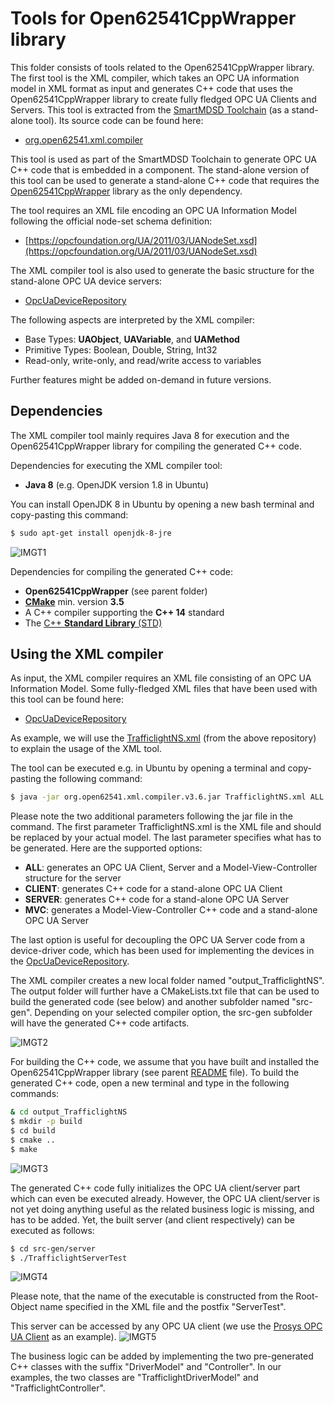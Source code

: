 # Tools for Open62541CppWrapper library

This folder consists of tools related to the Open62541CppWrapper library. The first tool is the XML compiler, which takes an OPC UA information model in XML format as input and generates C++ code that uses the Open62541CppWrapper library to create fully fledged OPC UA Clients and Servers. This tool is extracted from the [SmartMDSD Toolchain](https://github.com/Servicerobotics-Ulm/SmartMDSD-Toolchain) (as a stand-alone tool). Its source code can be found here:

* [org.open62541.xml.compiler](https://github.com/Servicerobotics-Ulm/SmartMDSD-Toolchain/tree/master/org.xtend.generators/org.open62541.xml.compiler)

This tool is used as part of the SmartMDSD Toolchain to generate OPC UA C++ code that is embedded in a component. The stand-alone version of this tool can be used to generate a stand-alone C++ code that requires the [Open62541CppWrapper](../Open62541CppWrapper) library as the only dependency.

The tool requires an XML file encoding an OPC UA Information Model following the official node-set schema definition:

* [https://opcfoundation.org/UA/2011/03/UANodeSet.xsd](https://opcfoundation.org/UA/2011/03/UANodeSet.xsd)

The XML compiler tool is also used to generate the basic structure for the stand-alone OPC UA device servers:

* [OpcUaDeviceRepository](https://github.com/Servicerobotics-Ulm/OpcUaDeviceRepository)

The following aspects are interpreted by the XML compiler:

* Base Types: **UAObject**, **UAVariable**, and **UAMethod**
* Primitive Types: Boolean, Double, String, Int32
* Read-only, write-only, and read/write access to variables

Further features might be added on-demand in future versions.

## Dependencies

The XML compiler tool mainly requires Java 8 for execution and the Open62541CppWrapper library for compiling the generated C++ code.

Dependencies for executing the XML compiler tool:

* **Java 8** (e.g. OpenJDK version 1.8 in Ubuntu)

You can install OpenJDK 8 in Ubuntu by opening a new bash terminal and copy-pasting this command:

```sh
$ sudo apt-get install openjdk-8-jre
```
![IMGT1](images/T1.png)

Dependencies for compiling the generated C++ code:

* **Open62541CppWrapper** (see parent folder)
* [**CMake**](https://cmake.org/) min. version **3.5**
* A C++ compiler supporting the **C++ 14** standard
* The [C++ **Standard Library** (STD)](https://en.cppreference.com/w/cpp/header)

## Using the XML compiler

As input, the XML compiler requires an XML file consisting of an OPC UA Information Model. Some fully-fledged XML files that have been used with this tool can be found here:

* [OpcUaDeviceRepository](https://github.com/Servicerobotics-Ulm/OpcUaDeviceRepository)

As example, we will use the [TrafficlightNS.xml](https://github.com/Servicerobotics-Ulm/OpcUaDeviceRepository/blob/master/OPCUATrafficlight/TrafficlightNS.xml) (from the above repository) to explain the usage of the XML tool.

The tool can be executed e.g. in Ubuntu by opening a terminal and copy-pasting the following command:

```sh
$ java -jar org.open62541.xml.compiler.v3.6.jar TrafficlightNS.xml ALL
```

Please note the two additional parameters following the jar file in the command. The first parameter TrafficlightNS.xml is the XML file and should be replaced by your actual model. The last parameter specifies what has to be generated. Here are the supported options:

* **ALL**: generates an OPC UA Client, Server and a Model-View-Controller structure for the server
* **CLIENT**: generates C++ code for a stand-alone OPC UA Client
* **SERVER**: generates C++ code for a stand-alone OPC UA Server
* **MVC**: generates a Model-View-Controller C++ code and a stand-alone OPC UA Server

The last option is useful for decoupling the OPC UA Server code from a device-driver code, which has been used for implementing the devices in the [OpcUaDeviceRepository](https://github.com/Servicerobotics-Ulm/OpcUaDeviceRepository).

The XML compiler creates a new local folder named "output_TrafficlightNS". The output folder will further have a CMakeLists.txt file that can be used to build the generated code (see below) and another subfolder named "src-gen". Depending on your selected compiler option, the src-gen subfolder will have the generated C++ code artifacts.

![IMGT2](images/T2.png)

For building the C++ code, we assume that you have built and installed the Open62541CppWrapper library (see parent [README](../README.md) file). To build the generated C++ code, open a new terminal and type in the following commands:

```sh
& cd output_TrafficlightNS
$ mkdir -p build
$ cd build
$ cmake ..
$ make
```
![IMGT3](images/T3.png)

The generated C++ code fully initializes the OPC UA client/server part which can even be executed already. However, the OPC UA client/server is not yet doing anything useful as the related business logic is missing, and has to be added. Yet, the built server (and client respectively) can be executed as follows:

```sh
$ cd src-gen/server
$ ./TrafficlightServerTest
```
![IMGT4](images/T4.png)

Please note, that the name of the executable is constructed from the Root-Object name specified in the XML file and the postfix "ServerTest".

This server can be accessed by any OPC UA client (we use the [Prosys OPC UA Client](https://www.prosysopc.com/products/opc-ua-client) as an example). 
![IMGT5](images/T5.png)

The business logic can be added by implementing the two pre-generated C++ classes with the suffix "DriverModel" and "Controller". In our examples, the two classes are "TrafficlightDriverModel" and "TrafficlightController".
